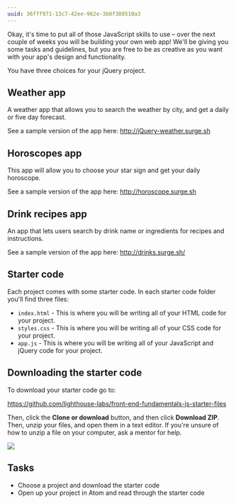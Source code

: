 ```yaml
---
uuid: 36fff971-13c7-42ee-962e-3b0f380510a3
---
```


Okay, it's time to put all of those JavaScript skills to use – over the next couple of weeks you will be building your own web app! We'll be giving you some tasks and guidelines, but you are free to be as creative as you want with your app's design and functionality.

You have three choices for your jQuery project.

## Weather app

A weather app that allows you to search the weather by city, and get a daily or five day forecast.

See a sample version of the app here: <http://jQuery-weather.surge.sh>

## Horoscopes app

This app will allow you to choose your star sign and get your daily horoscope.

See a sample version of the app here: <http://horoscope.surge.sh>

## Drink recipes app

An app that lets users search by drink name or ingredients for recipes and instructions.

See a sample version of the app here: <http://drinks.surge.sh/>

## Starter code

Each project comes with some starter code. In each starter code folder you'll find three files:

- `index.html` - This is where you will be writing all of your HTML code for your project.
- `styles.css` - This is where you will be writing all of your CSS code for your project.
- `app.js` - This is where you will be writing all of your JavaScript and jQuery code for your project.

## Downloading the starter code

To download your starter code go to:

<https://github.com/lighthouse-labs/front-end-fundamentals-js-starter-files>

Then, click the **Clone or download** button, and then click **Download ZIP**. Then, unzip your files, and open them in a text editor. If you're unsure of how to unzip a file on your computer, ask a mentor for help.

![](https://cl.ly/3n0F0l3X0B0W/Screen%20Recording%202017-11-25%20at%2001.40%20PM.gif)

## Tasks

- Choose a project and download the starter code
- Open up your project in Atom and read through the starter code
